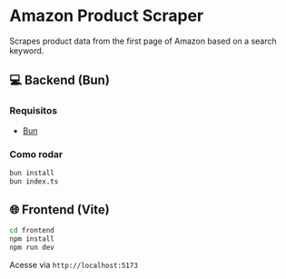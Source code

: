 
# Amazon Product Scraper

Scrapes product data from the first page of Amazon based on a search keyword.

## 💻 Backend (Bun)

### Requisitos
- [Bun](https://bun.sh/)

### Como rodar
```bash
bun install
bun index.ts
```

## 🌐 Frontend (Vite)

```bash
cd frontend
npm install
npm run dev
```

Acesse via `http://localhost:5173`

